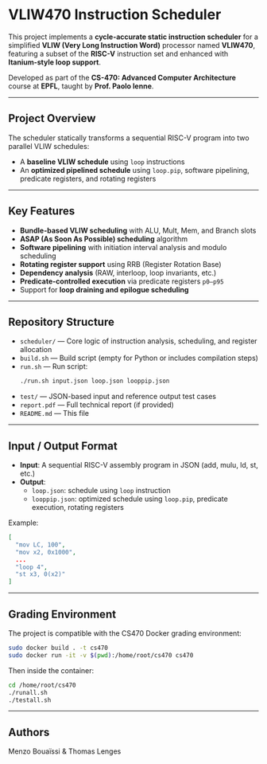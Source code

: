 # VLIW470 Instruction Scheduler

This project implements a **cycle-accurate static instruction scheduler** for a simplified **VLIW (Very Long Instruction Word)** processor named **VLIW470**, featuring a subset of the **RISC-V** instruction set and enhanced with **Itanium-style loop support**.

Developed as part of the **CS-470: Advanced Computer Architecture** course at **EPFL**, taught by **Prof. Paolo Ienne**.

---

## Project Overview

The scheduler statically transforms a sequential RISC-V program into two parallel VLIW schedules:
- A **baseline VLIW schedule** using `loop` instructions
- An **optimized pipelined schedule** using `loop.pip`, software pipelining, predicate registers, and rotating registers

---

## Key Features

- **Bundle-based VLIW scheduling** with ALU, Mult, Mem, and Branch slots  
- **ASAP (As Soon As Possible) scheduling** algorithm  
- **Software pipelining** with initiation interval analysis and modulo scheduling  
- **Rotating register support** using RRB (Register Rotation Base)  
- **Dependency analysis** (RAW, interloop, loop invariants, etc.)  
- **Predicate-controlled execution** via predicate registers `p0–p95`  
- Support for **loop draining and epilogue scheduling**

---

## Repository Structure

- `scheduler/` — Core logic of instruction analysis, scheduling, and register allocation
- `build.sh` — Build script (empty for Python or includes compilation steps)
- `run.sh` — Run script:  
  ```bash
  ./run.sh input.json loop.json looppip.json
  ```
- `test/` — JSON-based input and reference output test cases
- `report.pdf` — Full technical report (if provided)
- `README.md` — This file

---

## Input / Output Format

- **Input**: A sequential RISC-V assembly program in JSON (add, mulu, ld, st, etc.)
- **Output**:
  - `loop.json`: schedule using `loop` instruction
  - `looppip.json`: optimized schedule using `loop.pip`, predicate execution, rotating registers

Example:
```json
[
  "mov LC, 100",
  "mov x2, 0x1000",
  ...
  "loop 4",
  "st x3, 0(x2)"
]
```

---

## Grading Environment

The project is compatible with the CS470 Docker grading environment:
```bash
sudo docker build . -t cs470
sudo docker run -it -v $(pwd):/home/root/cs470 cs470
```

Then inside the container:
```bash
cd /home/root/cs470
./runall.sh
./testall.sh
```

---

## Authors

Menzo Bouaïssi & Thomas Lenges


